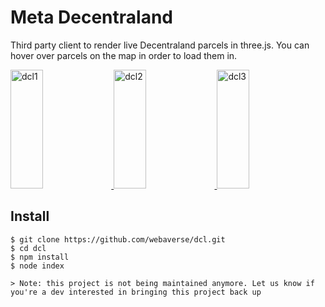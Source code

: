 # Meta Decentraland

Third party client to render live Decentraland parcels in three.js. You can hover over parcels on the map in order to load them in.

<a href="https://i.imgur.com/Nrhe5yC.png">
  <img alt="dcl1" target="_blank" src="https://i.imgur.com/Nrhe5yC.png" height="190" width="32%">
</a>
<a href="https://i.imgur.com/lmAylow.gif">
  <img alt="dcl2" target="_blank" src="https://i.imgur.com/lmAylow.gif" height="190" width="32%">
</a>
<a href="https://i.imgur.com/t3zU1Ru.png">
  <img alt="dcl3" target="_blank" src="https://i.imgur.com/t3zU1Ru.png" height="190" width="32%">
</a>

## Install

```
$ git clone https://github.com/webaverse/dcl.git
$ cd dcl
$ npm install
$ node index
```

`> Note: this project is not being maintained anymore. Let us know if you're a dev interested in bringing this project back up`
